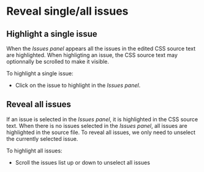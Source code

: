 # Reveal single/all issues 

## Highlight a single issue

When the _Issues panel_ appears all the issues in the edited CSS source text are highlighted. When highligting an issue, the CSS source text may optionnally be scrolled to make it visible. 

To highlight a single issue:

- Click on the issue to highlight in the _Issues panel_.

## Reveal all issues

If an issue is selected in the _Issues panel_, it is highlighted in the CSS source text. When there is no issues selected in the _Issues panel_, all issues are highlighted in the source file. To reveal all issues, we only need to unselect the currently selected issue. 

To highlight all issues:

- Scroll the issues list up or down to unselect all issues